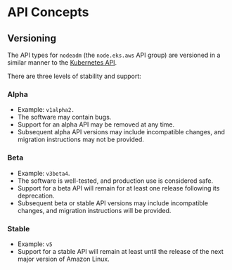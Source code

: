 # API Concepts

## Versioning

The API types for `nodeadm` (the `node.eks.aws` API group) are versioned in a similar manner to the [Kubernetes API](https://kubernetes.io/docs/reference/using-api/#api-versioning).

There are three levels of stability and support:

### Alpha
- Example: `v1alpha2.`
- The software may contain bugs.
- Support for an alpha API may be removed at any time.
- Subsequent alpha API versions may include incompatible changes, and migration instructions may not be provided.

### Beta
- Example: `v3beta4`.
- The software is well-tested, and production use is considered safe.
- Support for a beta API will remain for at least one release following its deprecation.
- Subsequent beta or stable API versions may include incompatible changes, and migration instructions will be provided.

### Stable
- Example: `v5`
- Support for a stable API will remain at least until the release of the next major version of Amazon Linux.